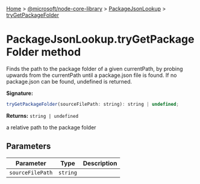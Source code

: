[Home](./index) &gt; [@microsoft/node-core-library](./node-core-library.md) &gt; [PackageJsonLookup](./node-core-library.packagejsonlookup.md) &gt; [tryGetPackageFolder](./node-core-library.packagejsonlookup.trygetpackagefolder.md)

# PackageJsonLookup.tryGetPackageFolder method

Finds the path to the package folder of a given currentPath, by probing upwards from the currentPath until a package.json file is found. If no package.json can be found, undefined is returned.

**Signature:**
```javascript
tryGetPackageFolder(sourceFilePath: string): string | undefined;
```
**Returns:** `string | undefined`

a relative path to the package folder

## Parameters

|  Parameter | Type | Description |
|  --- | --- | --- |
|  `sourceFilePath` | `string` |  |

